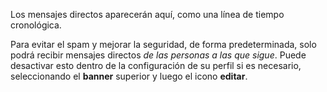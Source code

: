 Los mensajes directos aparecerán aquí, como una línea de tiempo cronológica.

Para evitar el spam y mejorar la seguridad, de forma predeterminada, solo podrá recibir mensajes directos *de las personas a las que sigue*. Puede desactivar esto dentro de la configuración de su perfil si es necesario, seleccionando el **banner** superior y luego el icono **editar**.
